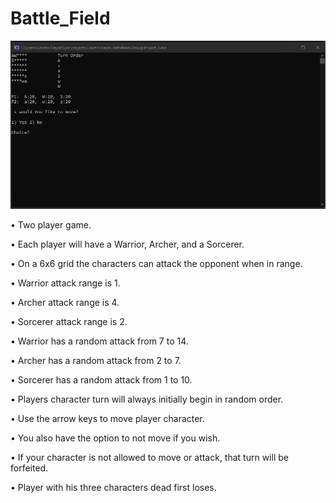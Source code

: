 # Battle_Field

![Battle_Field](Screenshots/Battle_Field.jpg)

•	Two player game.

•	Each player will have a Warrior, Archer, and a Sorcerer.

•	On a 6x6 grid the characters can attack the opponent when in range.

•	Warrior attack range is 1.

•	Archer attack range is 4.

•	Sorcerer attack range is 2.

•	Warrior has a random attack from 7 to 14.

•	Archer has a random attack from 2 to 7.

•	Sorcerer has a random attack from 1 to 10.

•	Players character turn will always initially begin in random order.

•	Use the arrow keys to move player character.

•	You also have the option to not move if you wish.

•	If your character is not allowed to move or attack, that turn will be forfeited.

•	Player with his three characters dead first loses.
